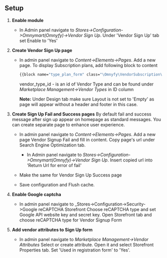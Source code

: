 ## Setup

1. **Enable module**
    - In Admin panel navigate to 
      _Stores->Configuration->Omnymart(Omnyfy)->Vendor Sign Up_.
      Under 'Vendor Sign Up' tab set Enable to 'Yes'
      
2. **Create Vendor Sign Up page**
    - In admin panel navigate to
   _Content->Elements->Pages_.
      Add a new page.
      To display Subscription plans, add following block to content
      
      ```bash 
      {{block name="type_plan_form" class="\Omnyfy\VendorSubscription\Block\Form\Type" vendor_type_id=1 }}
      ```
      vendor_type_id - is an id of Vendor Type and can be found under _Marketplace Management->Vendor Types_ in ID column
      
      **Note:** Under Design tab make sure Layout is not set to 'Empty' as page will appear without a header and footer in this case.  
      
3. **Create Sign Up Fail and Success pages**
      By default fail and success message after sign up appear on homepage as standard messages. 
   You can create separate page to enhance user experience.
   
   - In admin panel navigate to
       _Content->Elements->Pages_.
       Add a new page Vendor Signup Fail and fill in content.
       Copy page's url under Search Engine Optimization tab.

       - In Admin panel navigate to
     _Stores->Configuration->Omnymart(Omnyfy)->Vendor Sign Up_.
     Insert copied url into 'Return Url for error of fail'
     
   - Make the same for Vendor Sign Up Success page
   
   - Save configuration and Flush cache.
   
4. **Enable Google captcha**
   - In admin panel navigate to 
   _Stores->Configuration->Security->Google reCAPTCHA Storefront
     Choose reCAPTCHA type and set Google API website key and secret key.
     Open Storefront tab and choose reCAPTCHA type for Vendor Signup Form
     
5. **Add vendor attributes to Sign Up form**
   - In admin panel navigate to
    _Marketplace Management->Vendor Attributes_
     Select or create attribute. Open it and select Storefront Properties tab. Set 'Used in registration form' to 'Yes'.
     
